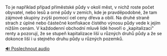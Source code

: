 
To je například případ příměstské půdy v okolí měst, v nichž roste počet obyvatel, nebo lesů a orné půdy v zemích, kde je pravděpodobné, že tam zájmové skupiny zvýší pomocí cel ceny dřeva a obilí. Na druhé straně strach z úplné nebo částečné konfiskace čistého výnosu půdy vede k jejím nižším cenám. V každodenní obchodní mluvě lidé hovoří o „kapitalizaci" renty a pozorují, že se stupeň kapitalizace liší u různých druhů půdy a že se dokonce liší i u stejného druhu půdy u různých pozemků.

[🔊 Poslechnout audio](/data/7-paragraphs/audio/chapter_122/para_004-To-je-napklad-ppad-pmstsk-pdy-v-okol-ms.mp3)
